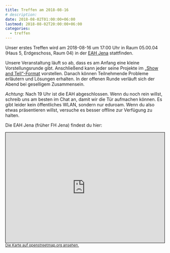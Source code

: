 ```yaml
---
title: Treffen am 2018-08-16
# description:
date: 2018-08-02T01:00:00+06:00
lastmod: 2018-08-02T20:00:00+06:00
categories:
  - treffen
---
```


Unser erstes Treffen wird am 2018-08-16 um 17:00 Uhr in Raum 05.00.04 (Haus 5, Erdgeschoss, Raum 04) in der [EAH Jena](https://www.eah-jena.de/de-de) stattfinden.

Unsere Veranstaltung läuft so ab, dass es am Anfang eine kleine Vorstellungsrunde gibt. Anschließend kann jeder seine Projekte im [„Show and Tell“-Format](https://en.wikipedia.org/wiki/Show_and_tell_(education)) vorstellen. Danach können Teilnehmende Probleme erläutern und Lösungen erhalten. In der offenen Runde verläuft sich der Abend bei geselligem Zusammensein.

*Achtung*: Nach 19 Uhr ist die EAH abgeschlossen. Wenn du noch rein willst, schreib uns am besten im Chat an, damit wir die Tür aufmachen können. Es gibt leider kein öffentliches WLAN, sondern nur eduroam. Wenn du also etwas präsentieren willst, versuche es besser offline zur Verfügung zu halten.

Die EAH Jena (früher FH Jena) findest du hier:

<iframe width="100%" height="350" frameborder="0" scrolling="no" marginheight="0" marginwidth="0" src="https://www.openstreetmap.org/export/embed.html?bbox=11.568029522895815%2C50.91812189612081%2C11.571932137012483%2C50.91966232233306&amp;layer=mapnik&amp;marker=50.91889296106035%2C11.569982171058655" style="border: 1px solid black"></iframe><br/><small><a href="https://www.openstreetmap.org/?mlat=50.91889&amp;mlon=11.56998#map=19/50.91889/11.56998">Die Karte auf openstreetmap.org ansehen.</a></small>